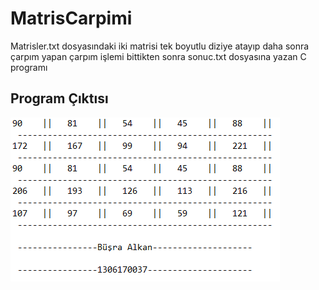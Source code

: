 # MatrisCarpimi
Matrisler.txt dosyasındaki iki matrisi tek boyutlu diziye atayıp daha sonra çarpım yapan çarpım işlemi bittikten sonra sonuc.txt dosyasına yazan C programı

## Program Çıktısı 
![](public/sonuc.png)